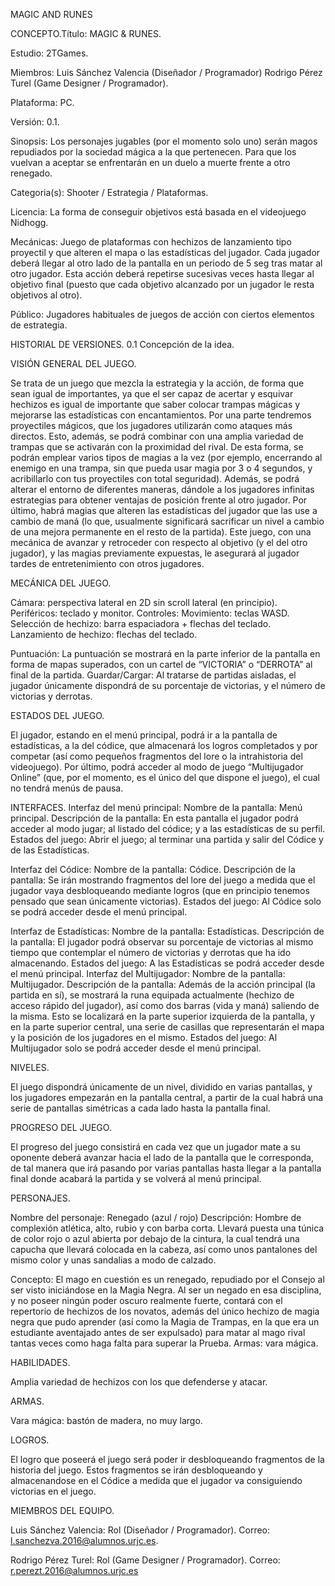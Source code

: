 MAGIC AND RUNES


CONCEPTO.Título: MAGIC & RUNES.

Estudio: 2TGames.

Miembros: Luis Sánchez Valencia (Diseñador / Programador) 
 	  Rodrigo Pérez Turel (Game Designer / Programador).

Plataforma: PC.

Versión: 0.1.

Sinopsis: Los personajes jugables (por el momento solo uno) serán magos repudiados por la sociedad mágica a la que pertenecen. Para que los vuelvan a aceptar se enfrentarán en un duelo a muerte frente a otro renegado.

Categoria(s): Shooter / Estrategia / Plataformas.

Licencia: La forma de conseguir objetivos está basada en el videojuego Nidhogg.

Mecánicas: Juego de plataformas con hechizos de lanzamiento tipo proyectil y que alteren el mapa o las estadísticas del jugador. Cada jugador deberá llegar al otro lado de la pantalla en un periodo de 5 seg tras matar al otro jugador. Esta acción deberá repetirse sucesivas veces hasta llegar al objetivo final  (puesto que cada objetivo alcanzado por un jugador le resta objetivos al otro).

Público: Jugadores habituales de juegos de acción con ciertos elementos de estrategia.

HISTORIAL DE VERSIONES.
0.1 Concepción de la idea.

VISIÓN GENERAL DEL JUEGO.

Se trata de un juego que mezcla la estrategia y la acción, de forma que sean igual de importantes, ya que el ser capaz de acertar y esquivar hechizos es igual de importante que saber colocar trampas mágicas y mejorarse las estadísticas con encantamientos.
Por una parte tendremos proyectiles mágicos, que los jugadores utilizarán como ataques más directos. Esto, además, se podrá combinar con una amplia variedad de trampas que se activarán con la proximidad del rival. De esta forma, se podrán emplear varios tipos de magias a la vez (por ejemplo, encerrando al enemigo en una trampa, sin que pueda usar magia por 3 o 4 segundos, y acribillarlo con tus proyectiles con total seguridad). Además, se podrá alterar el entorno de diferentes maneras, dándole a los jugadores infinitas estrategias para obtener ventajas de posición frente al otro jugador. Por último, habrá magias que alteren las estadísticas del jugador que las use a cambio de maná (lo que, usualmente significará sacrificar un nivel a cambio de una mejora permanente en el resto de la partida).
Este juego, con una mecánica de avanzar y retroceder con respecto al objetivo (y el del otro jugador), y las magias previamente expuestas, le asegurará al jugador tardes de entretenimiento con otros jugadores.

MECÁNICA DEL JUEGO.

Cámara: perspectiva lateral en 2D sin scroll lateral (en principio).
Periféricos: teclado y monitor.
Controles: 
	Movimiento: teclas WASD.
	Selección de hechizo: barra espaciadora + flechas del teclado.
	Lanzamiento de hechizo: flechas del teclado.
	
Puntuación: La puntuación se mostrará en la parte inferior de la pantalla en forma de mapas superados, con un cartel de “VICTORIA” o “DERROTA” al final de la partida.
Guardar/Cargar: Al tratarse de partidas aisladas, el jugador únicamente dispondrá de su porcentaje de victorias, y el número de victorias y derrotas.

ESTADOS DEL JUEGO.

El jugador, estando en el menú principal, podrá ir a la pantalla de estadísticas, a la del códice, que almacenará los logros completados y por competar (así como pequeños fragmentos del lore o la intrahistoria del videojuego). Por último, podrá acceder al modo de juego “Multijugador Online” (que, por el momento, es el único del que dispone el juego), el cual no tendrá menús de pausa.


INTERFACES.
Interfaz del menú principal:
Nombre de la pantalla: Menú principal.
Descripción de la pantalla: En esta pantalla el jugador podrá acceder al modo jugar; al listado del códice; y a las estadísticas de su perfil.
Estados del juego: Abrir el juego; al terminar una partida y salir del Códice y de las Estadísticas.

Interfaz del Códice:
Nombre de la pantalla: Códice.
Descripción de la pantalla: Se irán mostrando fragmentos del lore del juego a medida que el jugador vaya desbloqueando mediante logros (que en principio tenemos pensado que sean únicamente victorias).
Estados del juego: Al Códice solo se podrá acceder desde el menú principal.

Interfaz de Estadísticas:
Nombre de la pantalla: Estadísticas.
Descripción de la pantalla: El jugador podrá observar su porcentaje de victorias al mismo tiempo que contemplar el número de victorias y derrotas que ha ido almacenando.
Estados del juego: A las Estadísticas se podrá acceder desde el menú principal.
Interfaz del Multijugador:
Nombre de la pantalla: Multijugador.
Descripción de la pantalla: Además de la acción principal (la partida en sí), se mostrará la runa equipada actualmente (hechizo de acceso rápido del jugador), así como dos barras (vida y maná) saliendo de la misma. Esto se localizará en la parte superior izquierda de la pantalla, y en la parte superior central, una serie de casillas que representarán el mapa y la posición de los jugadores en el mismo.
Estados del juego: Al Multijugador solo se podrá acceder desde el menú principal.


NIVELES.

El juego dispondrá únicamente de un nivel, dividido en varias pantallas, y los jugadores empezarán en la pantalla central, a partir de la cual habrá una serie de pantallas simétricas a cada lado hasta la pantalla final.

PROGRESO DEL JUEGO.

El progreso del juego consistirá en cada vez que un jugador mate a su oponente deberá avanzar hacia el lado de la pantalla que le corresponda, de tal manera que irá pasando por varias pantallas hasta llegar a la pantalla final donde acabará la partida y se volverá al menú principal.


PERSONAJES.

Nombre del personaje: Renegado (azul / rojo)
Descripción: Hombre de complexión atlética, alto, rubio y con barba corta. Llevará puesta una túnica de color rojo o azul abierta por debajo de la cintura, la cual tendrá una capucha que llevará colocada en la cabeza, así como unos pantalones del mismo color y unas sandalias a modo de calzado.

Concepto: El mago en cuestión es un renegado, repudiado por el Consejo al ser visto iniciándose en la Magia Negra. Al ser un negado en esa disciplina, y no poseer ningún poder oscuro realmente fuerte, contará con el repertorio de hechizos de los novatos, además del único hechizo de magia negra que pudo aprender (así como la Magia de Trampas, en la que era un estudiante aventajado antes de ser expulsado) para matar al mago rival tantas veces como haga falta para superar la Prueba.
Armas: vara mágica.

HABILIDADES.

Amplia variedad de hechizos con los que defenderse y atacar.

ARMAS.

Vara mágica: bastón de madera, no muy largo.

LOGROS.

El logro que poseerá el juego será poder ir desbloqueando fragmentos de la historia del juego. Estos fragmentos se irán desbloqueando y almacenandose en el Códice a medida que el jugador va consiguiendo victorias en el juego.

MIEMBROS DEL EQUIPO.

Luis Sánchez Valencia: Rol (Diseñador / Programador). 
Correo: l.sanchezva.2016@alumnos.urjc.es.

Rodrigo Pérez Turel: Rol (Game Designer / Programador). 
Correo: r.perezt.2016@alumnos.urjc.es

